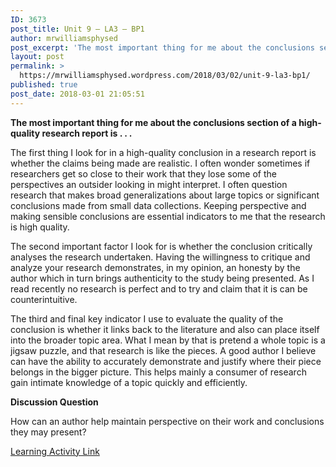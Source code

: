 ```yaml
---
ID: 3673
post_title: Unit 9 – LA3 – BP1
author: mrwilliamsphysed
post_excerpt: 'The most important thing for me about the conclusions section of a high-quality research report is . . . The first thing I look for in a high-quality conclusion in a research report is whether the claims being made are realistic. I often wonder sometimes if researchers get so close to their work that they &hellip; <a href="https://mrwilliamsphysed.wordpress.com/2018/03/02/unit-9-la3-bp1/">Continue reading <span>Unit 9 &ndash; LA3 &ndash;&nbsp;BP1</span></a>'
layout: post
permalink: >
  https://mrwilliamsphysed.wordpress.com/2018/03/02/unit-9-la3-bp1/
published: true
post_date: 2018-03-01 21:05:51
---
```

<strong>The most important thing for me about the conclusions section of a high-quality research report is . . .</strong>

The first thing I look for in a high-quality conclusion in a research report is whether the claims being made are realistic. I often wonder sometimes if researchers get so close to their work that they lose some of the perspectives an outsider looking in might interpret. I often question research that makes broad generalizations about large topics or significant conclusions made from small data collections. Keeping perspective and making sensible conclusions are essential indicators to me that the research is high quality.

The second important factor I look for is whether the conclusion critically analyses the research undertaken. Having the willingness to critique and analyze your research demonstrates, in my opinion, an honesty by the author which in turn brings authenticity to the study being presented. As I read recently no research is perfect and to try and claim that it is can be counterintuitive.

The third and final key indicator I use to evaluate the quality of the conclusion is whether it links back to the literature and also can place itself into the broader topic area. What I mean by that is pretend a whole topic is a jigsaw puzzle, and that research is like the pieces. A good author I believe can have the ability to accurately demonstrate and justify where their piece belongs in the bigger picture. This helps mainly a consumer of research gain intimate knowledge of a topic quickly and efficiently.

<strong>Discussion Question</strong>

How can an author help maintain perspective on their work and conclusions they may present?

<a href="https://create.twu.ca/ldrs591/unit-9-learning-activities/">Learning Activity Link</a>